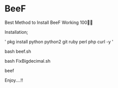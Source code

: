 # BeeF
Best Method to Install BeeF Working 100💯💯 

Installation; 

' pkg install python python2 git ruby perl php curl -y '

 bash beef.sh 

bash FixBigdecimal.sh 

beef

Enjoy....!!
